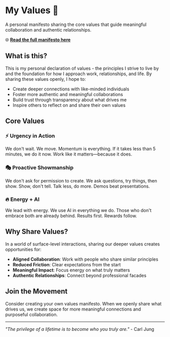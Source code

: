 # My Values 🌟

A personal manifesto sharing the core values that guide meaningful collaboration and authentic relationships.

🌐 **[Read the full manifesto here](https://sderosiaux.github.io/my-values/)**

## What is this?

This is my personal declaration of values - the principles I strive to live by and the foundation for how I approach work, relationships, and life. By sharing these values openly, I hope to:

- Create deeper connections with like-minded individuals
- Foster more authentic and meaningful collaborations
- Build trust through transparency about what drives me
- Inspire others to reflect on and share their own values

## Core Values

### ⚡ **Urgency in Action**
We don't wait. We move. Momentum is everything. If it takes less than 5 minutes, we do it now. Work like it matters—because it does.

### 🎭 **Proactive Showmanship**
We don't ask for permission to create. We ask questions, try things, then show. Show, don't tell. Talk less, do more. Demos beat presentations.

### 🔥 **Energy + AI**
We lead with energy. We use AI in everything we do. Those who don't embrace both are already behind. Results first. Rewards follow.

## Why Share Values?

In a world of surface-level interactions, sharing our deeper values creates opportunities for:
- **Aligned Collaboration**: Work with people who share similar principles
- **Reduced Friction**: Clear expectations from the start
- **Meaningful Impact**: Focus energy on what truly matters
- **Authentic Relationships**: Connect beyond professional facades

## Join the Movement

Consider creating your own values manifesto. When we openly share what drives us, we create space for more meaningful connections and purposeful collaboration.

---

*"The privilege of a lifetime is to become who you truly are."* - Carl Jung